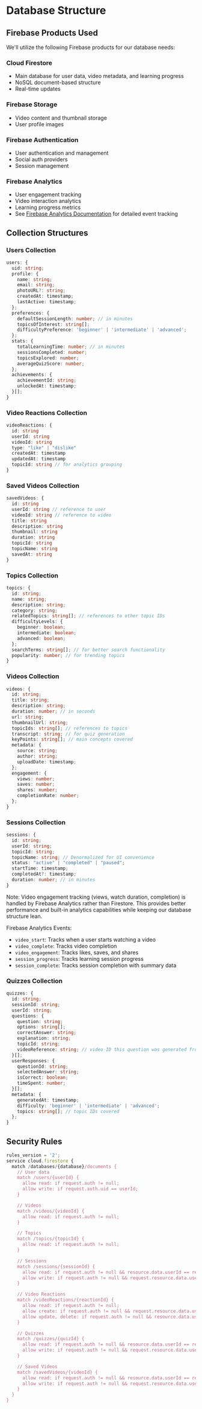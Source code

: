 # Database Structure

## Firebase Products Used

We'll utilize the following Firebase products for our database needs:

### Cloud Firestore

- Main database for user data, video metadata, and learning progress
- NoSQL document-based structure
- Real-time updates

### Firebase Storage

- Video content and thumbnail storage
- User profile images

### Firebase Authentication

- User authentication and management
- Social auth providers
- Session management

### Firebase Analytics

- User engagement tracking
- Video interaction analytics
- Learning progress metrics
- See [Firebase Analytics Documentation](./firebase-analytics.md) for detailed event tracking

## Collection Structures

### Users Collection

```typescript
users: {
  uid: string;
  profile: {
    name: string;
    email: string;
    photoURL?: string;
    createdAt: timestamp;
    lastActive: timestamp;
  };
  preferences: {
    defaultSessionLength: number; // in minutes
    topicsOfInterest: string[];
    difficultyPreference: 'beginner' | 'intermediate' | 'advanced';
  };
  stats: {
    totalLearningTime: number; // in minutes
    sessionsCompleted: number;
    topicsExplored: number;
    averageQuizScore: number;
  };
  achievements: {
    achievementId: string;
    unlockedAt: timestamp;
  }[];
}
```

### Video Reactions Collection

```typescript
videoReactions: {
  id: string
  userId: string
  videoId: string
  type: "like" | "dislike"
  createdAt: timestamp
  updatedAt: timestamp
  topicId: string // for analytics grouping
}
```

### Saved Videos Collection

```typescript
savedVideos: {
  id: string
  userId: string // reference to user
  videoId: string // reference to video
  title: string
  description: string
  thumbnail: string
  duration: string
  topicId: string
  topicName: string
  savedAt: string
}
```

### Topics Collection

```typescript
topics: {
  id: string;
  name: string;
  description: string;
  category: string;
  relatedTopics: string[]; // references to other topic IDs
  difficultyLevels: {
    beginner: boolean;
    intermediate: boolean;
    advanced: boolean;
  };
  searchTerms: string[]; // for better search functionality
  popularity: number; // for trending topics
}
```

### Videos Collection

```typescript
videos: {
  id: string;
  title: string;
  description: string;
  duration: number; // in seconds
  url: string;
  thumbnailUrl: string;
  topicIds: string[]; // references to topics
  transcript: string; // for quiz generation
  keyPoints: string[]; // main concepts covered
  metadata: {
    source: string;
    author: string;
    uploadDate: timestamp;
  };
  engagement: {
    views: number;
    saves: number;
    shares: number;
    completionRate: number;
  };
}
```

### Sessions Collection

```typescript
sessions: {
  id: string;
  userId: string;
  topicId: string;
  topicName: string; // Denormalized for UI convenience
  status: "active" | "completed" | "paused";
  startTime: timestamp;
  completedAt?: timestamp;
  duration: number; // in minutes
}
```

Note: Video engagement tracking (views, watch duration, completion) is handled by Firebase Analytics rather than Firestore. This provides better performance and built-in analytics capabilities while keeping our database structure lean.

Firebase Analytics Events:

- `video_start`: Tracks when a user starts watching a video
- `video_complete`: Tracks video completion
- `video_engagement`: Tracks likes, saves, and shares
- `session_progress`: Tracks learning session progress
- `session_complete`: Tracks session completion with summary data

### Quizzes Collection

```typescript
quizzes: {
  id: string;
  sessionId: string;
  userId: string;
  questions: {
    question: string;
    options: string[];
    correctAnswer: string;
    explanation: string;
    topicId: string;
    videoReference: string; // video ID this question was generated from
  }[];
  userResponses: {
    questionId: string;
    selectedAnswer: string;
    isCorrect: boolean;
    timeSpent: number;
  }[];
  metadata: {
    generatedAt: timestamp;
    difficulty: 'beginner' | 'intermediate' | 'advanced';
    topics: string[]; // topic IDs covered
  };
}
```

## Security Rules

```typescript
rules_version = '2';
service cloud.firestore {
  match /databases/{database}/documents {
    // User data
    match /users/{userId} {
      allow read: if request.auth != null;
      allow write: if request.auth.uid == userId;
    }

    // Videos
    match /videos/{videoId} {
      allow read: if request.auth != null;
    }

    // Topics
    match /topics/{topicId} {
      allow read: if request.auth != null;
    }

    // Sessions
    match /sessions/{sessionId} {
      allow read: if request.auth != null && resource.data.userId == request.auth.uid;
      allow write: if request.auth != null && request.resource.data.userId == request.auth.uid;
    }

    // Video Reactions
    match /videoReactions/{reactionId} {
      allow read: if request.auth != null;
      allow create: if request.auth != null && request.resource.data.userId == request.auth.uid;
      allow update, delete: if request.auth != null && resource.data.userId == request.auth.uid;
    }

    // Quizzes
    match /quizzes/{quizId} {
      allow read: if request.auth != null && resource.data.userId == request.auth.uid;
      allow write: if request.auth != null && request.resource.data.userId == request.auth.uid;
    }

    // Saved Videos
    match /savedVideos/{videoId} {
      allow read: if request.auth != null && resource.data.userId == request.auth.uid;
      allow write: if request.auth != null && request.resource.data.userId == request.auth.uid;
    }
  }
}
```
